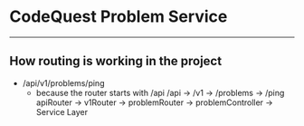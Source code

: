 # CodeQuest Problem Service
--------------------------------------------

## How routing is working in the project

- /api/v1/problems/ping
    - because the router starts with /api
        /api        -> /v1        -> /problems        -> /ping
        apiRouter   -> v1Router   -> problemRouter    -> problemController   -> Service Layer